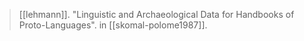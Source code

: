 > [[lehmann]]. "Linguistic and Archaeological Data for Handbooks of Proto-Languages". in [[skomal-polome1987]].